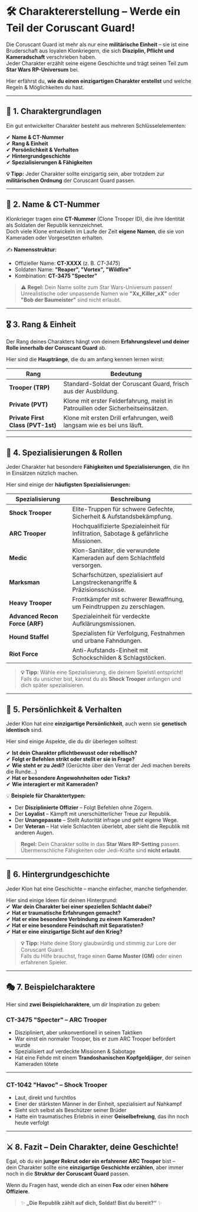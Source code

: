 
# 🛠 Charaktererstellung – Werde ein Teil der Coruscant Guard!

Die Coruscant Guard ist mehr als nur eine **militärische Einheit** – sie ist eine Bruderschaft aus loyalen Klonkriegern, die sich **Disziplin, Pflicht und Kameradschaft** verschrieben haben.  
Jeder Charakter erzählt seine eigene Geschichte und trägt seinen Teil zum **Star Wars RP-Universum** bei.  

Hier erfährst du, **wie du einen einzigartigen Charakter erstellst** und welche Regeln & Möglichkeiten du hast.  

---

## 🏅 **1. Charaktergrundlagen**
Ein gut entwickelter Charakter besteht aus mehreren Schlüsselelementen:  

✔ **Name & CT-Nummer**  
✔ **Rang & Einheit**  
✔ **Persönlichkeit & Verhalten**  
✔ **Hintergrundgeschichte**  
✔ **Spezialisierungen & Fähigkeiten**  

**💡 Tipp:** Jeder Charakter sollte einzigartig sein, aber trotzdem zur **militärischen Ordnung** der Coruscant Guard passen.

---

## 📛 **2. Name & CT-Nummer**
Klonkrieger tragen eine **CT-Nummer** (Clone Trooper ID), die ihre Identität als Soldaten der Republik kennzeichnet.  
Doch viele Klone entwickeln im Laufe der Zeit **eigene Namen**, die sie von Kameraden oder Vorgesetzten erhalten.  

✍ **Namensstruktur:**  
- Offizieller Name: **CT-XXXX** (z. B. *CT-3475*)  
- Soldaten Name: **"Reaper", "Vortex", "Wildfire"**  
- Kombination: **CT-3475 "Specter"**  

> ⚠ **Regel:** Dein Name sollte zum Star Wars-Universum passen!  
> Unrealistische oder unpassende Namen wie **"Xx_Killer_xX"** oder **"Bob der Baumeister"** sind nicht erlaubt.

---

## 🎖 **3. Rang & Einheit**
Der Rang deines Charakters hängt von deinem **Erfahrungslevel und deiner Rolle innerhalb der Coruscant Guard** ab.  

Hier sind die **Hauptränge**, die du am anfang kennen lernen wirst:  

| **Rang** | **Bedeutung** |
|----------|--------------|
| **Trooper (TRP)** | Standard-Soldat der Coruscant Guard, frisch aus der Ausbildung. |
| **Private (PVT)** | Klone mit erster Felderfahrung, meist in Patrouillen oder Sicherheitseinsätzen. |
| **Private First Class (PVT-1st)** | Klone mit ersten Drill erfahrungen, weiß langsam wie es bei uns läuft. |

---

## 🎯 **4. Spezialisierungen & Rollen**
Jeder Charakter hat besondere **Fähigkeiten und Spezialisierungen**, die ihn in Einsätzen nützlich machen.  

Hier sind einige der **häufigsten Spezialisierungen:**  

| **Spezialisierung** | **Beschreibung** |
|--------------------|----------------|
| **Shock Trooper** | Elite-Truppen für schwere Gefechte, Sicherheit & Aufstandsbekämpfung. |
| **ARC Trooper** | Hochqualifizierte Spezialeinheit für Infiltration, Sabotage & gefährliche Missionen. |
| **Medic** | Klon-Sanitäter, die verwundete Kameraden auf dem Schlachtfeld versorgen. |
| **Marksman** | Scharfschützen, spezialisiert auf Langstreckenangriffe & Präzisionsschüsse. |
| **Heavy Trooper** | Frontkämpfer mit schwerer Bewaffnung, um Feindtruppen zu zerschlagen. |
| **Advanced Recon Force (ARF)** | Spezialeinheit für verdeckte Aufklärungsmissionen. |
| **Hound Staffel** | Spezialisten für Verfolgung, Festnahmen und urbane Fahndungen. |
| **Riot Force** | Anti-Aufstands-Einheit mit Schockschilden & Schlagstöcken. |

> **💡 Tipp:** Wähle eine Spezialisierung, die deinem Spielstil entspricht!  
> Falls du unsicher bist, kannst du als **Shock Trooper** anfangen und dich später spezialisieren.

---

## 👤 **5. Persönlichkeit & Verhalten**
Jeder Klon hat eine **einzigartige Persönlichkeit**, auch wenn sie **genetisch identisch** sind.  

Hier sind einige Aspekte, die du dir überlegen solltest:  

✔ **Ist dein Charakter pflichtbewusst oder rebellisch?**  
✔ **Folgt er Befehlen strikt oder stellt er sie in Frage?**  
✔ **Wie steht er zu Jedi?** (Gerüchte über den Verrat der Jedi machen bereits die Runde...)  
✔ **Hat er besondere Angewohnheiten oder Ticks?**  
✔ **Wie interagiert er mit Kameraden?**  

💡 **Beispiele für Charaktertypen:**  
- Der **Disziplinierte Offizier** – Folgt Befehlen ohne Zögern.  
- Der **Loyalist** – Kämpft mit unerschütterlicher Treue zur Republik.  
- Der **Unangepasste** – Stellt Autorität infrage und geht eigene Wege.  
- Der **Veteran** – Hat viele Schlachten überlebt, aber sieht die Republik mit anderen Augen.  

> **Regel:** Dein Charakter sollte in das **Star Wars RP-Setting** passen.  
> Übermenschliche Fähigkeiten oder Jedi-Kräfte sind **nicht erlaubt**.

---

## 📜 **6. Hintergrundgeschichte**
Jeder Klon hat eine Geschichte – manche einfacher, manche tiefgehender.  

Hier sind einige Ideen für deinen Hintergrund:  
✔ **War dein Charakter bei einer speziellen Schlacht dabei?**  
✔ **Hat er traumatische Erfahrungen gemacht?**  
✔ **Hat er eine besondere Verbindung zu einem Kameraden?**  
✔ **Hat er eine besondere Feindschaft mit Separatisten?**  
✔ **Hat er eine einzigartige Sicht auf den Krieg?**  

> **💡 Tipp:** Halte deine Story glaubwürdig und stimmig zur Lore der Coruscant Guard.  
> Falls du Hilfe brauchst, frage einen **Game Master (GM)** oder einen erfahrenen Spieler.

---

## 🎭 **7. Beispielcharaktere**
Hier sind **zwei Beispielcharaktere**, um dir Inspiration zu geben:

### **CT-3475 "Specter" – ARC Trooper**
- Diszipliniert, aber unkonventionell in seinen Taktiken  
- War einst ein normaler Trooper, bis er zum ARC Trooper befördert wurde  
- Spezialisiert auf verdeckte Missionen & Sabotage  
- Hat eine Fehde mit einem **Trandoshanischen Kopfgeldjäger**, der seinen Kameraden tötete  

---

### **CT-1042 "Havoc" – Shock Trooper**
- Laut, direkt und furchtlos  
- Einer der stärksten Männer in der Einheit, spezialisiert auf Nahkampf  
- Sieht sich selbst als Beschützer seiner Brüder  
- Hatte ein traumatisches Erlebnis in einer **Geiselbefreiung**, das ihn noch heute verfolgt  

---

## ⚔ **8. Fazit – Dein Charakter, deine Geschichte!**
Egal, ob du ein **junger Rekrut oder ein erfahrener ARC Trooper** bist –  
dein Charakter sollte eine **einzigartige Geschichte erzählen**, aber immer noch in die **Struktur der Coruscant Guard** passen.

Wenn du Fragen hast, wende dich an einen **Fox** oder einen **höhere Offiziere**.

> ✨ **„Die Republik zählt auf dich, Soldat! Bist du bereit?“** ✨

